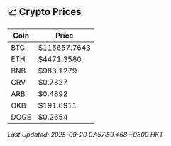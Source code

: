 ## 📈 Crypto Prices

| Coin | Price |
| ---- | ----- |
| BTC | $115657.7643 |
| ETH | $4471.3580 |
| BNB | $983.1279 |
| CRV | $0.7827 |
| ARB | $0.4892 |
| OKB | $191.6911 |
| DOGE | $0.2654 |

_Last Updated: 2025-09-20 07:57:59.468 +0800 HKT_